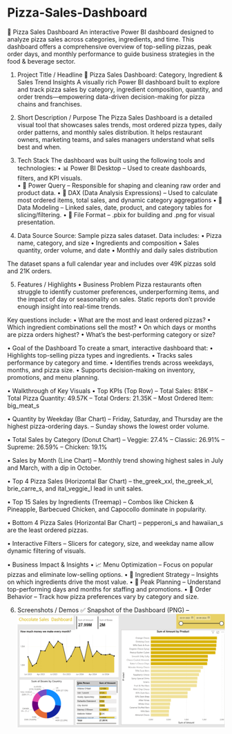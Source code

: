 # Pizza-Sales-Dashboard

🍕 Pizza Sales Dashboard
An interactive Power BI dashboard designed to analyze pizza sales across categories, ingredients, and time. This dashboard offers a comprehensive overview of top-selling pizzas, peak order days, and monthly performance to guide business strategies in the food & beverage sector.

1. Project Title / Headline
🍕 Pizza Sales Dashboard: Category, Ingredient & Sales Trend Insights
A visually rich Power BI dashboard built to explore and track pizza sales by category, ingredient composition, quantity, and order trends—empowering data-driven decision-making for pizza chains and franchises.

2. Short Description / Purpose
The Pizza Sales Dashboard is a detailed visual tool that showcases sales trends, most ordered pizza types, daily order patterns, and monthly sales distribution. It helps restaurant owners, marketing teams, and sales managers understand what sells best and when.

3. Tech Stack
The dashboard was built using the following tools and technologies:
• 📊 Power BI Desktop – Used to create dashboards, filters, and KPI visuals.   
• 📂 Power Query – Responsible for shaping and cleaning raw order and product data.
• 🧠 DAX (Data Analysis Expressions) – Used to calculate most ordered items, total sales, and dynamic category aggregations
• 🧱 Data Modeling – Linked sales, date, product, and category tables for slicing/filtering.
• 📁 File Format – .pbix for building and .png for visual presentation.

4. Data Source
Source: Sample pizza sales dataset.
Data includes:
• Pizza name, category, and size
• Ingredients and composition
• Sales quantity, order volume, and date
• Monthly and daily sales distribution

The dataset spans a full calendar year and includes over 49K pizzas sold and 21K orders.

5. Features / Highlights
• Business Problem
Pizza restaurants often struggle to identify customer preferences, underperforming items, and the impact of day or seasonality on sales. Static reports don’t provide enough insight into real-time trends.

Key questions include:
• What are the most and least ordered pizzas?
• Which ingredient combinations sell the most?
• On which days or months are pizza orders highest?
• What’s the best-performing category or size?

• Goal of the Dashboard
To create a smart, interactive dashboard that:
• Highlights top-selling pizza types and ingredients.
• Tracks sales performance by category and time.
• Identifies trends across weekdays, months, and pizza size.
• Supports decision-making on inventory, promotions, and menu planning.

• Walkthrough of Key Visuals
• Top KPIs (Top Row)
– Total Sales: 818K
– Total Pizza Quantity: 49.57K
– Total Orders: 21.35K
– Most Ordered Item: big_meat_s

• Quantity by Weekday (Bar Chart)
– Friday, Saturday, and Thursday are the highest pizza-ordering days.
– Sunday shows the lowest order volume.

• Total Sales by Category (Donut Chart)
– Veggie: 27.4%
– Classic: 26.91%
– Supreme: 26.59%
– Chicken: 19.1%

• Sales by Month (Line Chart)
– Monthly trend showing highest sales in July and March, with a dip in October.

• Top 4 Pizza Sales (Horizontal Bar Chart)
– the_greek_xxl, the_greek_xl, brie_carre_s, and ital_veggie_l lead in unit sales.

• Top 15 Sales by Ingredients (Treemap)
– Combos like Chicken & Pineapple, Barbecued Chicken, and Capocollo dominate in popularity.

• Bottom 4 Pizza Sales (Horizontal Bar Chart)
– pepperoni_s and hawaiian_s are the least ordered pizzas.

• Interactive Filters
– Slicers for category, size, and weekday name allow dynamic filtering of visuals.

• Business Impact & Insights
• 📈 Menu Optimization – Focus on popular pizzas and eliminate low-selling options.
• 🍴 Ingredient Strategy – Insights on which ingredients drive the most value.
• 📅 Peak Planning – Understand top-performing days and months for staffing and promotions.
• 🧾 Order Behavior – Track how pizza preferences vary by category and size.

6. Screenshots / Demos
✅ Snapshot of the Dashboard (PNG) – ![Dashboard Preview](https://github.com/AyushP3233/Pizza-Sales-Dashboard/blob/main/Snapshot%20od%20the%20Dashboard...png)

